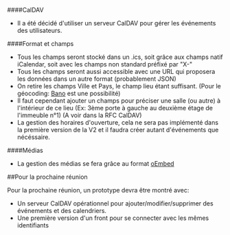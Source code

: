 

####CalDAV

* Il a été décidé d'utiliser un serveur CalDAV pour gérer les événements des utilisateurs. 

####Format et champs

* Tous les champs seront stocké dans un .ics, soit grâce aux champs natif iCalendar, soit avec les champs non standard préfixé par "X-"
* Tous les champs seront aussi accessible avec une URL qui proposera les données dans un autre format (probablement JSON)
* On retire les champs Ville et Pays, le champ lieu étant suffisant. (Pour le géocoding: [Bano](http://openstreetmap.fr/bano) est une possibilité)
* Il faut cependant ajouter un champs pour préciser une salle (ou autre) à l'intérieur de ce lieu (Ex: 3ème porte à gauche au deuxième étage de l'immeuble n°1) (A voir dans la RFC CalDAV)
* La gestion des horaires d'ouverture, cela ne sera pas implémenté dans la première version de la V2 et il faudra créer autant d'événements que nécéssaire.

####Médias

* La gestion des médias se fera grâce au format [oEmbed](http://www.oembed.com/)





##Pour la prochaine réunion

Pour la prochaine réunion, un prototype devra être montré avec:

* Un serveur CalDAV opérationnel pour ajouter/modifier/supprimer des événements et des calendriers.
* Une première version d'un front pour se connecter avec les mêmes identifiants